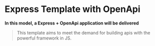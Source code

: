 # Express Template with OpenApi


**In this model, a Express + OpenApi application will be delivered**
 
 
>This template aims to meet the demand for building apis with the powerful framework in JS.

